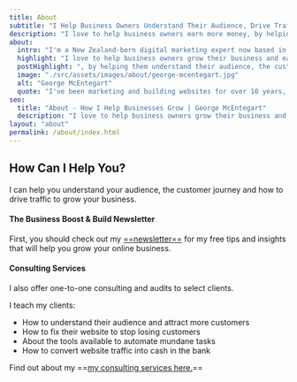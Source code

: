 ```yaml
---
title: About
subtitle: "I Help Business Owners Understand Their Audience, Drive Traffic and Get More Sales"
description: "I love to help business owners earn more money, by helping them understand their audience and drive website traffic."
about:
  intro: "I'm a New Zealand-born digital marketing expert now based in the United Kingdom."
  highlight: "I love to help business owners grow their business and earn more money"
  postHighlight: ", by helping them understand their audience, the customer journey and how to drive traffic."
  image: "./src/assets/images/about/george-mcentegart.jpg"
  alt: "George McEntegart"
  quote: "I've been marketing and building websites for over 10 years, helping hundreds of clients grow their businesses."
seo:
  title: "About - How I Help Businesses Grow | George McEntegart"
  description: "I love to help business owners grow their business and earn more, by helping them understand their audience, the customer journey and how to drive traffic."
layout: "about"
permalink: /about/index.html
---
```



## How Can I Help You?

I can help you understand your audience, the customer journey and how to drive traffic to grow your business.

#### The Business Boost & Build Newsletter

First, you should check out my [==newsletter==](/newsletter) for my free tips and insights that will help you grow your online business.

#### Consulting Services

I also offer one-to-one consulting and audits to select clients.

I teach my clients:

- How to understand their audience and attract more customers
- How to fix their website to stop losing customers
- About the tools available to automate mundane tasks
- How to convert website traffic into cash in the bank

Find out about my ==[my consulting services here.](/consulting)==